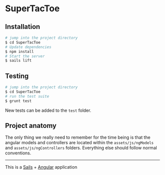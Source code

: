 # SuperTacToe

## Installation

```sh
# jump into the project directory
$ cd SuperTacToe
# Update dependencies
$ npm install
# Start the server
$ sails lift
```

## Testing

```sh
# jump into the project directory
$ cd SuperTacToe
# run the test suite
$ grunt test
```
New tests can be added to the `test` folder.

## Project anatomy

The only thing we really need to remember for the time being is that the angular models and controllers are located within the `assets/js/ngModels` and `assets/js/ngControllers` folders. Everything else should follow normal conventions.

---
This is a [Sails](http://sailsjs.org) + [Angular](https://angularjs.org) application
